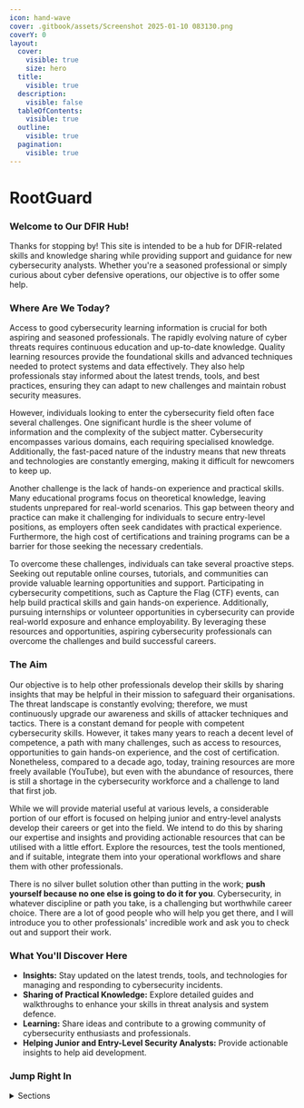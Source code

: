 ```yaml
---
icon: hand-wave
cover: .gitbook/assets/Screenshot 2025-01-10 083130.png
coverY: 0
layout:
  cover:
    visible: true
    size: hero
  title:
    visible: true
  description:
    visible: false
  tableOfContents:
    visible: true
  outline:
    visible: true
  pagination:
    visible: true
---
```


# RootGuard

### **Welcome to Our DFIR Hub!**

Thanks for stopping by! This site is intended to be a hub for DFIR-related skills and knowledge sharing while providing support and guidance for new cybersecurity analysts. Whether you're a seasoned professional or simply curious about cyber defensive operations, our objective is to offer some help.

### **Where Are We Today?**

Access to good cybersecurity learning information is crucial for both aspiring and seasoned professionals. The rapidly evolving nature of cyber threats requires continuous education and up-to-date knowledge. Quality learning resources provide the foundational skills and advanced techniques needed to protect systems and data effectively. They also help professionals stay informed about the latest trends, tools, and best practices, ensuring they can adapt to new challenges and maintain robust security measures.

However, individuals looking to enter the cybersecurity field often face several challenges. One significant hurdle is the sheer volume of information and the complexity of the subject matter. Cybersecurity encompasses various domains, each requiring specialised knowledge. Additionally, the fast-paced nature of the industry means that new threats and technologies are constantly emerging, making it difficult for newcomers to keep up.

Another challenge is the lack of hands-on experience and practical skills. Many educational programs focus on theoretical knowledge, leaving students unprepared for real-world scenarios. This gap between theory and practice can make it challenging for individuals to secure entry-level positions, as employers often seek candidates with practical experience. Furthermore, the high cost of certifications and training programs can be a barrier for those seeking the necessary credentials.

To overcome these challenges, individuals can take several proactive steps. Seeking out reputable online courses, tutorials, and communities can provide valuable learning opportunities and support. Participating in cybersecurity competitions, such as Capture the Flag (CTF) events, can help build practical skills and gain hands-on experience. Additionally, pursuing internships or volunteer opportunities in cybersecurity can provide real-world exposure and enhance employability. By leveraging these resources and opportunities, aspiring cybersecurity professionals can overcome the challenges and build successful careers.

### **The Aim**

Our objective is to help other professionals develop their skills by sharing insights that may be helpful in their mission to safeguard their organisations. The threat landscape is constantly evolving; therefore, we must continuously upgrade our awareness and skills of attacker techniques and tactics. There is a constant demand for people with competent cybersecurity skills. However, it takes many years to reach a decent level of competence, a path with many challenges, such as access to resources, opportunities to gain hands-on experience, and the cost of certification. Nonetheless, compared to a decade ago, today, training resources are more freely available (YouTube), but even with the abundance of resources, there is still a shortage in the cybersecurity workforce and a challenge to land that first job.

While we will provide material useful at various levels, a considerable portion of our effort is focused on helping junior and entry-level analysts develop their careers or get into the field. We intend to do this by sharing our expertise and insights and providing actionable resources that can be utilised with a little effort. Explore the resources, test the tools mentioned, and if suitable, integrate them into your operational workflows and share them with other professionals.&#x20;

There is no silver bullet solution other than putting in the work; **push yourself because no one else is going to do it for you**. Cybersecurity, in whatever discipline or path you take, is a challenging but worthwhile career choice. There are a lot of good people who will help you get there, and I will introduce you to other professionals' incredible work and ask you to check out and support their work.

### **What You'll Discover Here**

* **Insights:** Stay updated on the latest trends, tools, and technologies for managing and responding to cybersecurity incidents.
* **Sharing of Practical Knowledge:** Explore detailed guides and walkthroughs to enhance your skills in threat analysis and system defence.
* **Learning:** Share ideas and contribute to a growing community of cybersecurity enthusiasts and professionals.
* **Helping Junior and Entry-Level Security Analysts:** Provide actionable insights to help aid development.

### **Jump Right In**

<details>

<summary>Sections</summary>

[dfir](dfir/ "mention")

[cybersecurity-operations-center-csoc](cybersecurity-operations-center-csoc/ "mention")

[windows-forensic-analysis](dfir/windows-forensic-analysis/ "mention")

[threat-hunting](threat-hunting/ "mention")

[malware-analysis.md](malware-analysis.md "mention")

[mde-dfir](mde-dfir/ "mention")

[Broken link](broken-reference "mention")

[training-and-development](training-and-development/ "mention")

</details>
